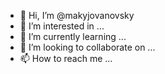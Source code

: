 - 👋 Hi, I’m @makyjovanovsky
- 👀 I’m interested in ...
- 🌱 I’m currently learning ...
- 💞️ I’m looking to collaborate on ...
- 📫 How to reach me ...

<!---
makyjovanovsky/makyjovanovsky is a ✨ special ✨ repository because its `README.md` (this file) appears on your GitHub profile.
You can click the Preview link to take a look at your changes.
--->
